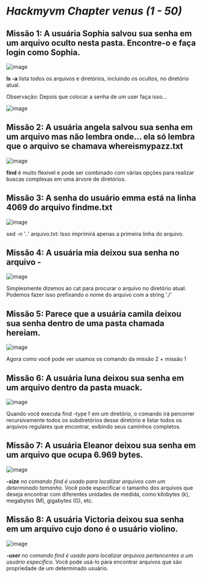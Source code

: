 # ***Hackmyvm Chapter venus (1 - 50)***

## Missão 1: A usuária Sophia salvou sua senha em um arquivo oculto nesta pasta. Encontre-o e faça login como Sophia.

![image](https://github.com/Paulo23k/Paulo3k-hackmyvm-venus-1-50/assets/143550827/026e9cd6-f70f-44b4-af54-350e1d004079)

**ls -a** lista todos os arquivos e diretórios, incluindo os ocultos, no diretório atual.

Observação: Depois que colocar a senha de um user faça isso...

![image](https://github.com/Paulo23k/Paulo3k-hackmyvm-venus-1-50/assets/143550827/9c95ce13-da10-4589-9d6d-81efcbf3946a)

## Missão 2: A usuária angela salvou sua senha em um arquivo mas não lembra onde… ela só lembra que o arquivo se chamava whereismypazz.txt

![image](https://github.com/Paulo23k/Paulo3k-hackmyvm-venus-1-50/assets/143550827/d3631999-8403-43e1-a749-e72244406467)

**find** é muito flexível e pode ser combinado com várias opções para realizar buscas complexas em uma árvore de diretórios.

## Missão 3: A senha do usuário emma está na linha 4069 do arquivo findme.txt

![image](https://github.com/Paulo23k/Paulo3k-hackmyvm-venus-1-50/assets/143550827/d3940b1a-9e38-4290-9847-b46be18fcb2d)

sed -n '..' arquivo.txt: Isso imprimirá apenas a primeira linha do arquivo.

## Missão 4: A usuária mia deixou sua senha no arquivo - 

![image](https://github.com/Paulo23k/Paulo3k-hackmyvm-venus-1-50/assets/143550827/2e2476f3-b299-417e-8306-07b6d126745a)

Simplesmente dizemos ao cat para procurar o arquivo no diretório atual. Podemos fazer isso prefixando o nome do arquivo com a string './'

## Missão 5: Parece que a usuária camila deixou sua senha dentro de uma pasta chamada hereiam.

![image](https://github.com/Paulo23k/Paulo3k-hackmyvm-venus-1-50/assets/143550827/e58f0d9a-41ef-4661-be31-07acbf5fa29a)

Agora como você pode ver usamos os comando da missão 2 + missão 1

## Missão 6: A usuária luna deixou sua senha em um arquivo dentro da pasta muack.

![image](https://github.com/Paulo23k/Paulo3k-hackmyvm-venus-1-50/assets/143550827/4a048ec2-289f-46af-94c6-55975b2e1385)

Quando você executa find -type f em um diretório, o comando irá percorrer recursivamente todos os subdiretórios desse diretório
e listar todos os arquivos regulares que encontrar, exibindo seus caminhos completos.

## Missão 7: A usuária Eleanor deixou sua senha em um arquivo que ocupa 6.969 bytes.

![image](https://github.com/Paulo23k/Paulo3k-hackmyvm-venus-1-50/assets/143550827/34b8fa8c-1bef-48f5-b2b3-70afd0b3e2a9)

***-size** no comando find é usado para localizar arquivos com um determinado tamanho.*
Você pode especificar o tamanho dos arquivos que deseja encontrar com diferentes unidades de medida, como kilobytes (k), megabytes (M), gigabytes (G), etc.

## Missão 8: A usuária Victoria deixou sua senha em um arquivo cujo dono é o usuário violino.

![image](https://github.com/Paulo23k/Paulo3k-hackmyvm-venus-1-50/assets/143550827/e8f785ac-0403-4583-be04-1df8d3194c02)

***-user** no comando find é usado para localizar arquivos pertencentes a um usuário específico.*
Você pode usá-lo para encontrar arquivos que são propriedade de um determinado usuário.















